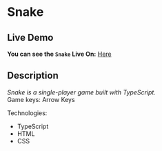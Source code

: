 # Snake

## Live Demo
**You can see the `Snake` Live On:** [Here](https://snake-by-barak.netlify.app/)

## Description
_Snake is a single-player game built with TypeScript._<br>
Game keys: Arrow Keys

Technologies:

- TypeScript
- HTML
- CSS


